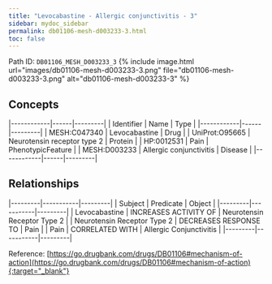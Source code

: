 ```yaml
---
title: "Levocabastine - Allergic conjunctivitis - 3"
sidebar: mydoc_sidebar
permalink: db01106-mesh-d003233-3.html
toc: false 
---
```



Path ID: `DB01106_MESH_D003233_3`
{% include image.html url="images/db01106-mesh-d003233-3.png" file="db01106-mesh-d003233-3.png" alt="db01106-mesh-d003233-3" %}

## Concepts

|------------|------|---------|
| Identifier | Name | Type    |
|------------|------|---------|
| MESH:C047340 | Levocabastine | Drug |
| UniProt:O95665 | Neurotensin receptor type 2 | Protein |
| HP:0012531 | Pain | PhenotypicFeature |
| MESH:D003233 | Allergic conjunctivitis | Disease |
|------------|------|---------|

## Relationships

|---------|-----------|---------|
| Subject | Predicate | Object  |
|---------|-----------|---------|
| Levocabastine | INCREASES ACTIVITY OF | Neurotensin Receptor Type 2 |
| Neurotensin Receptor Type 2 | DECREASES RESPONSE TO | Pain |
| Pain | CORRELATED WITH | Allergic Conjunctivitis |
|---------|-----------|---------|

Reference: [https://go.drugbank.com/drugs/DB01106#mechanism-of-action](https://go.drugbank.com/drugs/DB01106#mechanism-of-action){:target="_blank"}